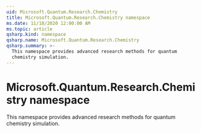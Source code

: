 ```yaml
---
uid: Microsoft.Quantum.Research.Chemistry
title: Microsoft.Quantum.Research.Chemistry namespace
ms.date: 11/18/2020 12:00:00 AM
ms.topic: article
qsharp.kind: namespace
qsharp.name: Microsoft.Quantum.Research.Chemistry
qsharp.summary: >-
  This namespace provides advanced research methods for quantum
  chemistry simulation.
---
```


# Microsoft.Quantum.Research.Chemistry namespace

This namespace provides advanced research methods for quantumchemistry simulation.

